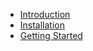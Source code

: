 - [Introduction](README.md)
- [Installation](installation.md)
- [Getting Started](getting-started.md)
